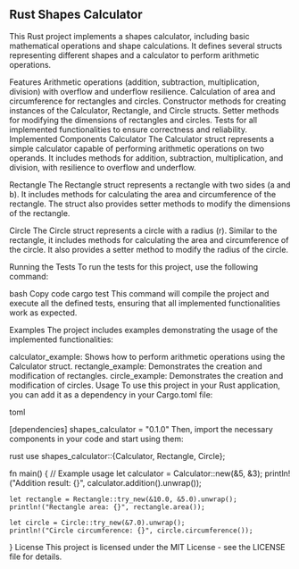 ## Rust Shapes Calculator
This Rust project implements a shapes calculator, including basic mathematical operations and shape calculations. It defines several structs representing different shapes and a calculator to perform arithmetic operations.

Features
Arithmetic operations (addition, subtraction, multiplication, division) with overflow and underflow resilience.
Calculation of area and circumference for rectangles and circles.
Constructor methods for creating instances of the Calculator, Rectangle, and Circle structs.
Setter methods for modifying the dimensions of rectangles and circles.
Tests for all implemented functionalities to ensure correctness and reliability.
Implemented Components
Calculator
The Calculator struct represents a simple calculator capable of performing arithmetic operations on two operands. It includes methods for addition, subtraction, multiplication, and division, with resilience to overflow and underflow.

Rectangle
The Rectangle struct represents a rectangle with two sides (a and b). It includes methods for calculating the area and circumference of the rectangle. The struct also provides setter methods to modify the dimensions of the rectangle.

Circle
The Circle struct represents a circle with a radius (r). Similar to the rectangle, it includes methods for calculating the area and circumference of the circle. It also provides a setter method to modify the radius of the circle.

Running the Tests
To run the tests for this project, use the following command:

bash
Copy code
cargo test
This command will compile the project and execute all the defined tests, ensuring that all implemented functionalities work as expected.

Examples
The project includes examples demonstrating the usage of the implemented functionalities:

calculator_example: Shows how to perform arithmetic operations using the Calculator struct.
rectangle_example: Demonstrates the creation and modification of rectangles.
circle_example: Demonstrates the creation and modification of circles.
Usage
To use this project in your Rust application, you can add it as a dependency in your Cargo.toml file:

toml

[dependencies]
shapes_calculator = "0.1.0"
Then, import the necessary components in your code and start using them:

rust
use shapes_calculator::{Calculator, Rectangle, Circle};

fn main() {
    // Example usage
    let calculator = Calculator::new(&5, &3);
    println!("Addition result: {}", calculator.addition().unwrap());

    let rectangle = Rectangle::try_new(&10.0, &5.0).unwrap();
    println!("Rectangle area: {}", rectangle.area());

    let circle = Circle::try_new(&7.0).unwrap();
    println!("Circle circumference: {}", circle.circumference());
}
License
This project is licensed under the MIT License - see the LICENSE file for details.
